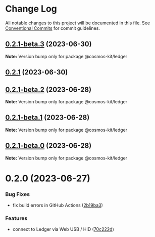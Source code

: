 # Change Log

All notable changes to this project will be documented in this file.
See [Conventional Commits](https://conventionalcommits.org) for commit guidelines.

## [0.2.1-beta.3](https://github.com/cosmology-tech/cosmos-kit/compare/@cosmos-kit/ledger@0.2.1...@cosmos-kit/ledger@0.2.1-beta.3) (2023-06-30)

**Note:** Version bump only for package @cosmos-kit/ledger

## [0.2.1](https://github.com/cosmology-tech/cosmos-kit/compare/@cosmos-kit/ledger@0.2.0...@cosmos-kit/ledger@0.2.1) (2023-06-30)

## [0.2.1-beta.2](https://github.com/cosmology-tech/cosmos-kit/compare/@cosmos-kit/ledger@0.2.1-beta.1...@cosmos-kit/ledger@0.2.1-beta.2) (2023-06-28)

**Note:** Version bump only for package @cosmos-kit/ledger

## [0.2.1-beta.1](https://github.com/cosmology-tech/cosmos-kit/compare/@cosmos-kit/ledger@0.2.1-beta.0...@cosmos-kit/ledger@0.2.1-beta.1) (2023-06-28)

**Note:** Version bump only for package @cosmos-kit/ledger

## [0.2.1-beta.0](https://github.com/cosmology-tech/cosmos-kit/compare/@cosmos-kit/ledger@0.2.0...@cosmos-kit/ledger@0.2.1-beta.0) (2023-06-28)

**Note:** Version bump only for package @cosmos-kit/ledger

# 0.2.0 (2023-06-27)

### Bug Fixes

- fix build errors in GitHub Actions ([2b19ba3](https://github.com/cosmology-tech/cosmos-kit/commit/2b19ba384ec45912de9f0e500568743f44410643))

### Features

- connect to Ledger via Web USB / HID ([70c222d](https://github.com/cosmology-tech/cosmos-kit/commit/70c222d150e06955d765f8f521b0f74d79a66081))
